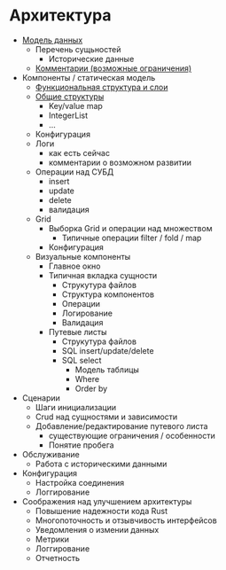 Архитектура
=================

- [Модель данных](model.md)
    - Перечень сущьностей
        - Исторические данные
    - [Комментарии (возможные ограничения)](model_cmnt.md)
- Компоненты / статическая модель
    - [Функциональная структура и слои](fun_layers.md)
    - [Общие структуры](struct_common.md)
        - Key/value map
        - IntegerList
        - ...
    - Конфигурация
    - Логи
        - как есть сейчас
        - комментарии о возможном развитии
    - Операции над СУБД
        - insert
        - update
        - delete
        - валидация
    - Grid
        - Выборка Grid и операции над множеством
            - Типичные операции filter / fold / map
        - Конфигурация
    - Визуальные компоненты
        - Главное окно
        - Типичная вкладка сущности
            - Струкутура файлов
            - Структура компонентов
            - Операции
            - Логирование
            - Валидация
        - Путевые листы
            - Струкутура файлов
            - SQL insert/update/delete
            - SQL select
                - Модель таблицы
                - Where
                - Order by
- Сценарии 
    - Шаги инициализации
    - Crud над сущностями и зависимости
    - Добавление/редактирование путевого листа
        - существующие ограничения / особенности
        - Понятие пробега
- Обслуживание
    - Работа с историческими данными
- Конфигурация
    - Настройка соединения
    - Логгирование
- Соображения над улучшением архитектуры
    - Повышение надежности кода Rust
    - Многопоточность и отзывчивость интерфейсов
    - Уведомления о измении данных
    - Метрики 
    - Логгирование
    - Отчетность